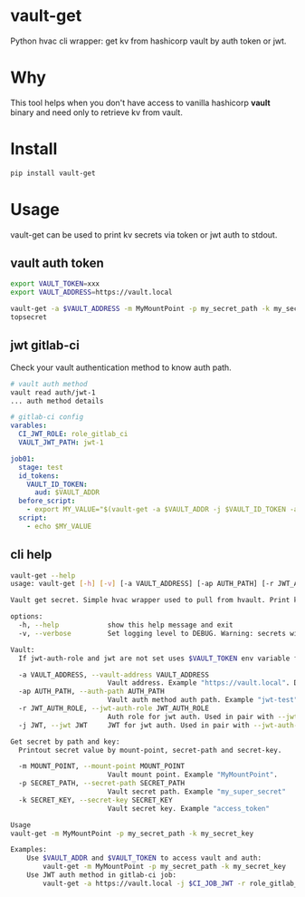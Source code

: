 # vault-get
Python hvac cli wrapper: get kv from hashicorp vault by auth token or jwt. 

# Why
This tool helps when you don't have access to vanilla hashicorp **vault** binary and need only to retrieve kv from vault.

# Install
```bash
pip install vault-get
```

# Usage

vault-get can be used to print kv secrets via token or jwt auth to stdout.

## vault auth token

```bash
export VAULT_TOKEN=xxx
export VAULT_ADDRESS=https://vault.local

vault-get -a $VAULT_ADDRESS -m MyMountPoint -p my_secret_path -k my_secret_key
topsecret
```

## jwt gitlab-ci
Check your vault authentication method to know auth path.

```bash
# vault auth method
vault read auth/jwt-1
... auth method details
```

```yaml
# gitlab-ci config
varables:
  CI_JWT_ROLE: role_gitlab_ci
  VAULT_JWT_PATH: jwt-1

job01:
  stage: test
  id_tokens:
    VAULT_ID_TOKEN:
      aud: $VAULT_ADDR
  before_script:
    - export MY_VALUE="$(vault-get -a $VAULT_ADDR -j $VAULT_ID_TOKEN -ap $VAULT_JWT_PATH -r $CI_JWT_ROLE -m MyMountPoint -p my_secret_path -k my_secret_key)"
  script:
    - echo $MY_VALUE

```


## cli help

```bash
vault-get --help
usage: vault-get [-h] [-v] [-a VAULT_ADDRESS] [-ap AUTH_PATH] [-r JWT_AUTH_ROLE] [-j JWT] -m MOUNT_POINT -p SECRET_PATH -k SECRET_KEY

Vault get secret. Simple hvac wrapper used to pull from hvault. Print kv-secret from vault to stdout.

options:
  -h, --help            show this help message and exit
  -v, --verbose         Set logging level to DEBUG. Warning: secrets will be revealed.

Vault:
  If jwt-auth-role and jwt are not set uses $VAULT_TOKEN env variable for auth.

  -a VAULT_ADDRESS, --vault-address VAULT_ADDRESS
                        Vault address. Example "https://vault.local". Default="https://127.0.0.1"
  -ap AUTH_PATH, --auth-path AUTH_PATH
                        Vault auth method auth path. Example "jwt-test". Default="jwt"
  -r JWT_AUTH_ROLE, --jwt-auth-role JWT_AUTH_ROLE
                        Auth role for jwt auth. Used in pair with --jwt.
  -j JWT, --jwt JWT     JWT for jwt auth. Used in pair with --jwt-auth-role.

Get secret by path and key:
  Printout secret value by mount-point, secret-path and secret-key.

  -m MOUNT_POINT, --mount-point MOUNT_POINT
                        Vault mount point. Example "MyMountPoint".
  -p SECRET_PATH, --secret-path SECRET_PATH
                        Vault secret path. Example "my_super_secret"
  -k SECRET_KEY, --secret-key SECRET_KEY
                        Vault secret key. Example "access_token"

Usage 
vault-get -m MyMountPoint -p my_secret_path -k my_secret_key

Examples:
    Use $VAULT_ADDR and $VAULT_TOKEN to access vault and auth:
        vault-get -m MyMountPoint -p my_secret_path -k my_secret_key
    Use JWT auth method in gitlab-ci job:
        vault-get -a https://vault.local -j $CI_JOB_JWT -r role_gitlab_ci -m MyMountPoint -p my_secret_path -k my_secret_key
```

